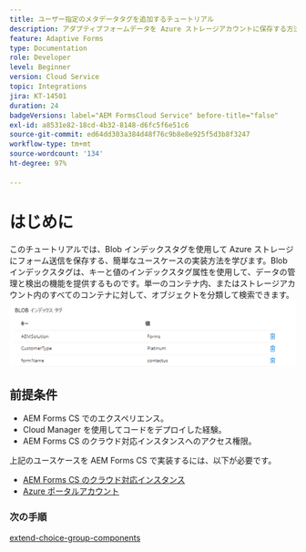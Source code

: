 ```yaml
---
title: ユーザー指定のメタデータタグを追加するチュートリアル
description: アダプティブフォームデータを Azure ストレージアカウントに保存する方法およびアカウントから取得する方法を学びます。
feature: Adaptive Forms
type: Documentation
role: Developer
level: Beginner
version: Cloud Service
topic: Integrations
jira: KT-14501
duration: 24
badgeVersions: label="AEM FormsCloud Service" before-title="false"
exl-id: a8531e82-18cd-4b32-8148-d6fc5f6e51c6
source-git-commit: ed64dd303a384d48f76c9b8e8e925f5d3b8f3247
workflow-type: tm+mt
source-wordcount: '134'
ht-degree: 97%

---
```


# はじめに

このチュートリアルでは、Blob インデックスタグを使用して Azure ストレージにフォーム送信を保存する、簡単なユースケースの実装方法を学びます。Blob インデックスタグは、キーと値のインデックスタグ属性を使用して、データの管理と検出の機能を提供するものです。単一のコンテナ内、またはストレージアカウント内のすべてのコンテナに対して、オブジェクトを分類して検索できます。
![blob-index-tags](assets/blob-with-index-tags.png)

## 前提条件

* AEM Forms CS でのエクスペリエンス。
* Cloud Manager を使用してコードをデプロイした経験。
* AEM Forms CS のクラウド対応インスタンスへのアクセス権限。

上記のユースケースを AEM Forms CS で実装するには、以下が必要です。

* [AEM Forms CS のクラウド対応インスタンス](https://experienceleague.adobe.com/docs/experience-manager-learn/cloud-service/forms/developing-for-cloud-service/intellij-and-aem-sync.html?lang=ja#set-up-aem-author-instance)
* [Azure ポータルアカウント](https://portal.azure.com/)


### 次の手順

[extend-choice-group-components](./extend-choice-group-components.md)
